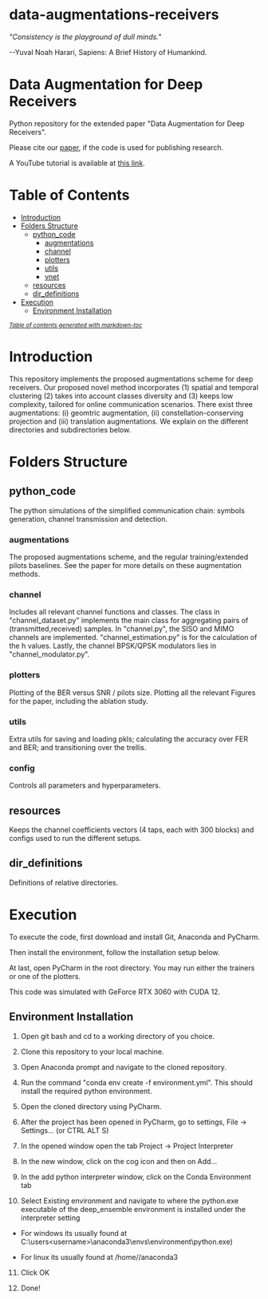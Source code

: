 # data-augmentations-receivers

*"Consistency is the playground of dull minds."* 

--Yuval Noah Harari, Sapiens: A Brief History of Humankind.

# Data Augmentation for Deep Receivers

Python repository for the extended paper "Data Augmentation for Deep Receivers".

Please cite our [paper](https://arxiv.org/abs/2209.01362/), if the code is used for publishing research.

A YouTube tutorial is available at [this link](https://www.youtube.com/watch?v=N5QfLlH-Lqw).

# Table of Contents

- [Introduction](#introduction)
- [Folders Structure](#folders-structure)
  * [python_code](#python_code)
    + [augmentations](#augmentations)
    + [channel](#channel)
    + [plotters](#plotters)
    + [utils](#utils)
    + [vnet](#vnet)
  * [resources](#resources)
  * [dir_definitions](#dir_definitions)
- [Execution](#execution)
  * [Environment Installation](#environment-installation)

<small><i><a href='http://ecotrust-canada.github.io/markdown-toc/'>Table of contents generated with markdown-toc</a></i></small>

# Introduction

This repository implements the proposed augmentations scheme for deep receivers. Our proposed novel method incorporates (1) spatial and temporal clustering (2) takes into account classes diversity and (3) keeps low complexity, tailored for online communication scenarios. There exist three augmentations: (i) geomtric augmentation, (ii) constellation-conserving projection and (iii) translation augmentations. We explain on the different directories and subdirectories below.

# Folders Structure

## python_code 

The python simulations of the simplified communication chain: symbols generation, channel transmission and detection.

### augmentations

The proposed augmentations scheme, and the regular training/extended pilots baselines. See the paper for more details on these augmentation methods.

### channel 

Includes all relevant channel functions and classes. The class in "channel_dataset.py" implements the main class for aggregating pairs of (transmitted,received) samples. 
In "channel.py", the SISO and MIMO channels are implemented. "channel_estimation.py" is for the calculation of the h values. Lastly, the channel BPSK/QPSK modulators lies in "channel_modulator.py".

### plotters

Plotting of the BER versus SNR / pilots size. Plotting all the relevant Figures for the paper, including the ablation study.

### utils

Extra utils for saving and loading pkls; calculating the accuracy over FER and BER; and transitioning over the trellis.

### config

Controls all parameters and hyperparameters.

## resources

Keeps the channel coefficients vectors (4 taps, each with 300 blocks) and configs used to run the different setups.

## dir_definitions 

Definitions of relative directories.

# Execution

To execute the code, first download and install Git, Anaconda and PyCharm.

Then install the environment, follow the installation setup below. 

At last, open PyCharm in the root directory. You may run either the trainers or one of the plotters.

This code was simulated with GeForce RTX 3060 with CUDA 12. 

## Environment Installation

1. Open git bash and cd to a working directory of you choice.

2. Clone this repository to your local machine.

3. Open Anaconda prompt and navigate to the cloned repository.

4. Run the command "conda env create -f environment.yml". This should install the required python environment.

5. Open the cloned directory using PyCharm.

6. After the project has been opened in PyCharm, go to settings, File -> Settings... (or CTRL ALT S)

7. In the opened window open the tab Project -> Project Interpreter

8. In the new window, click on the cog icon and then on Add...

9. In the add python interpreter window, click on the Conda Environment tab

10. Select Existing environment and navigate to where the python.exe executable of the deep_ensemble environment is installed under the interpreter setting

  - For windows its usually found at C:\users\<username>\anaconda3\envs\environment\python.exe)

  - For linux its usually found at /home/<username>/anaconda3
  
11. Click OK

12. Done!
